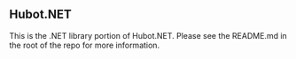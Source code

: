 Hubot.NET
---

This is the .NET library portion of Hubot.NET. Please see the README.md in the root of the repo for more information.
